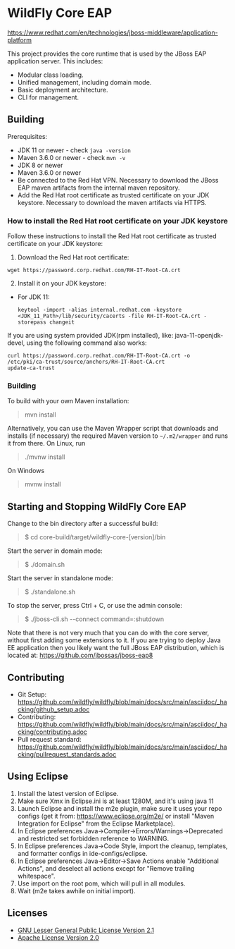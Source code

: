 WildFly Core EAP
============
https://www.redhat.com/en/technologies/jboss-middleware/application-platform

This project provides the core runtime that is used by the JBoss EAP application server. This includes:

* Modular class loading.
* Unified management, including domain mode.
* Basic deployment architecture.
* CLI for management.

Building
-------------------

Prerequisites:

* JDK 11 or newer - check `java -version`
* Maven 3.6.0 or newer - check `mvn -v`
* JDK 8 or newer
* Maven 3.6.0 or newer
* Be connected to the Red Hat VPN. Necessary to download the JBoss EAP maven artifacts from the internal maven repository.
* Add the Red Hat root certificate as trusted certificate on your JDK keystore. Necessary to download the maven artifacts via HTTPS.

### How to install the Red Hat root certificate on your JDK keystore

Follow these instructions to install the Red Hat root certificate as trusted certificate on your JDK keystore:

1. Download the Red Hat root certificate:

```
wget https://password.corp.redhat.com/RH-IT-Root-CA.crt
```

2. Install it on your JDK keystore:
* For JDK 11:
   ```
   keytool -import -alias internal.redhat.com -keystore <JDK_11_Path>/lib/security/cacerts -file RH-IT-Root-CA.crt -storepass changeit
  ```

If you are using system provided JDK(rpm installed), like: java-11-openjdk-devel, using the following command also works:
```
curl https://password.corp.redhat.com/RH-IT-Root-CA.crt -o /etc/pki/ca-trust/source/anchors/RH-IT-Root-CA.crt
update-ca-trust
```

### Building

To build with your own Maven installation:

> mvn install

Alternatively, you can use the Maven Wrapper script that downloads and installs (if necessary) the required Maven version to
`~/.m2/wrapper` and runs it from there. On Linux, run

> ./mvnw install

On Windows

> mvnw install


Starting and Stopping WildFly Core EAP
------------------------------------------
Change to the bin directory after a successful build:

> $ cd core-build/target/wildfly-core-\[version\]/bin

Start the server in domain mode:

> $ ./domain.sh

Start the server in standalone mode:

> $ ./standalone.sh

To stop the server, press Ctrl + C, or use the admin console:

> $ ./jboss-cli.sh --connect command=:shutdown

Note that there is not very much that you can do with the core server, without first adding some extensions to it.
If you are trying to deploy Java EE application then you likely want the full JBoss EAP distribution, which is located
at:
https://github.com/jbossas/jboss-eap8

Contributing
------------------
* Git Setup: https://github.com/wildfly/wildfly/blob/main/docs/src/main/asciidoc/_hacking/github_setup.adoc
* Contributing: https://github.com/wildfly/wildfly/blob/main/docs/src/main/asciidoc/_hacking/contributing.adoc
* Pull request standard: https://github.com/wildfly/wildfly/blob/main/docs/src/main/asciidoc/_hacking/pullrequest_standards.adoc

Using Eclipse
-------------
1. Install the latest version of Eclipse.
2. Make sure Xmx in Eclipse.ini is at least 1280M, and it's using java 11
3. Launch Eclipse and install the m2e plugin, make sure it uses your repo configs
   (get it from: https://www.eclipse.org/m2e/
   or install "Maven Integration for Eclipse" from the Eclipse Marketplace).
4. In Eclipse preferences Java->Compiler->Errors/Warnings->Deprecated and restricted
   set forbidden reference to WARNING.
5. In Eclipse preferences Java->Code Style, import the cleanup, templates, and
   formatter configs in ide-configs/eclipse.
6. In Eclipse preferences Java->Editor->Save Actions enable "Additional Actions",
   and deselect all actions except for "Remove trailing whitespace".
7. Use import on the root pom, which will pull in all modules.
8. Wait (m2e takes awhile on initial import).

Licenses
--------
* [GNU Lesser General Public License Version 2.1](https://www.gnu.org/licenses/lgpl-2.1-standalone.html)
* [Apache License Version 2.0](https://www.apache.org/licenses/LICENSE-2.0.html)

